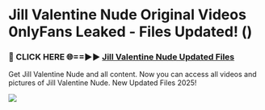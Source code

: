 # Jill Valentine Nude Original Videos 0nlyFans Leaked - Files Updated! ()

<h3>🔴 CLICK HERE 🌐==►► <a href="https://tinyurl.com/2p9ay9w9" rel="nofollow">Jill Valentine Nude Updated Files</a></h3>

Get Jill Valentine Nude and all content. Now you can access all videos and pictures of Jill Valentine Nude. New Updated Files 2025!

[![](https://i.imgur.com/KQgVmj3.gif)](https://tinyurl.com/2p9ay9w9)
